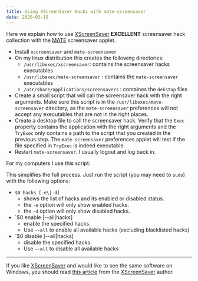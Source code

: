 ```yaml
---
title: Using XScreenSaver Hacks with mate-screensaver
date: 2020-03-19
---
```


Here we explain how to use [XScreenSaver][xscr] **EXCELLENT**
screensaver hack collection with the [MATE][mate] screensaver
applet.

- Install `xscreensaver` and `mate-screensaver`
- On my linux distribution this creates the following directories:
  - `/usr/libexec/xscreensaver`: contains the screensaver hacks executables
  - `/usr/libexec/mate-screensaver` : contains the `mate-screensaver` executables
  - `/usr/share/applications/screensavers` : containes the `dekstop` files
- Create a small script that will call the screensaver hack with the right
  arguments.  Make sure this script is in the `/usr/libexec/mate-screensaver`
  directory, as the `mate-screensaver` preferences will not accept any
  executables that are not in the right places.
- Create a desktop file to call the screensaver hack.  Verify that
  the `Exec` property contains the application with the right arguments
  and the `TryExec` only contains a path to the script that you created
  in the previous step.  The `mate-screensaver` preferences applet
  will test if the file specified in `TryExec` is indeed executable.
- Restart `mate-screensaver`.  I usually logout and log back in.

For my computers I use this script:

<script src="https://tortugalabs.github.io/embed-like-gist/embed.js?style=paraiso-light&showBorder=on&showLineNumbers=on&showFileMeta=on&showCopy=on&fetchFromJsDelivr=on&target=https://github.com/alejandroliu/0ink.net/blob/master/snippets/mate-screensaver-hacks/installer.sh"></script>

This simplifies the full process.  Just run the script (you may need to
`sudo`) with the following options:

- `$0 hacks [-e\|-d]`
  - shows the list of hacks and its enabled or disabled status.
  - the `-e` option will only show enabled hacks.
  - the `-d` option will only show disabled hacks.
- `$0 enable [--all\|hacks]
  - enable the specified hacks.
  - Use `--all` to enable all available hacks (excluding blacklisted hacks)
- `$0 disable [--all\|hacks]
  - disable the specified hacks.
  - Use `--all` to disable all available hacks

* * *

If you like [XScreenSaver][xscr] and would like to see the same software
on Windows, you should read [this article][no-win-xscr] from the
[XScreenSaver][xscr] author.




[xscr]: https://www.jwz.org/xscreensaver/
[no-win-xscr]: https://www.jwz.org/xscreensaver/xscreensaver-windows.html
[mate]: https://mate-desktop.org/
